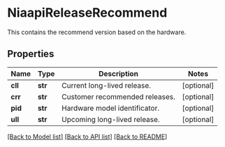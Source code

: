 # NiaapiReleaseRecommend

This contains the recommend version based on the hardware. 
## Properties
Name | Type | Description | Notes
------------ | ------------- | ------------- | -------------
**cll** | **str** | Current long-lived release.   | [optional] 
**crr** | **str** | Customer recommended releases.   | [optional] 
**pid** | **str** | Hardware model identificator.   | [optional] 
**ull** | **str** | Upcoming long-lived release.    | [optional] 

[[Back to Model list]](../README.md#documentation-for-models) [[Back to API list]](../README.md#documentation-for-api-endpoints) [[Back to README]](../README.md)



